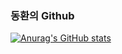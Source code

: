 ### 동환의 Github

[![Anurag's GitHub stats](https://github-readme-stats.vercel.app/api?username=cdhcsh)](https://github.com/anuraghazra/github-readme-stats)
